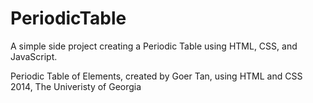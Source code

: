 PeriodicTable
=============

A simple side project creating a Periodic Table using HTML, CSS, and JavaScript.

Periodic Table of Elements, created by Goer Tan, using HTML and CSS
2014, The Univeristy of Georgia
